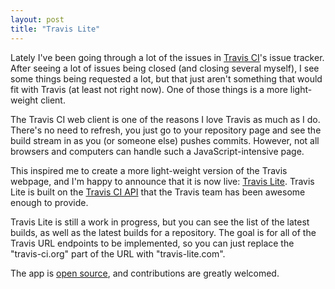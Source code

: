 ```yaml
---
layout: post
title: "Travis Lite"
---
```


Lately I've been going through a lot of the issues in [Travis CI][travis-ci]'s issue tracker. After seeing a lot of issues
being closed (and closing several myself), I see some things being requested a lot, but that just aren't something that
would fit with Travis (at least not right now). One of those things is a more light-weight client.

The Travis CI web client is one of the reasons I love Travis as much as I do. There's no need to refresh, you just go
to your repository page and see the build stream in as you (or someone else) pushes commits. However, not all browsers
and computers can handle such a JavaScript-intensive page.

This inspired me to create a more light-weight version of the Travis webpage, and I'm happy to announce that it is now
live: [Travis Lite][travis-lite]. Travis Lite is built on the [Travis CI API][travis-api] that the Travis team has been
awesome enough to provide.

Travis Lite is still a work in progress, but you can see the list of the latest builds, as well as the latest builds
for a repository. The goal is for all of the Travis URL endpoints to be implemented, so you can just replace the
"travis-ci.org" part of the URL with "travis-lite.com".

The app is [open source][travis-lite-github], and contributions are greatly welcomed.

[travis-ci]: http://travis-ci.org/
[travis-lite]: http://travis-lite.com/
[travis-api]: https://api.travis-ci.org/
[travis-lite-github]: https://github.com/henrikhodne/travis-lite
[henrikhodne]: http://twitter.com/henrikhodne
